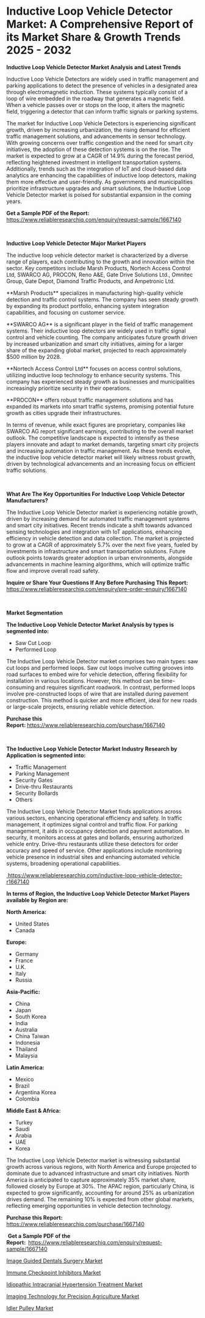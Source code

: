 <p><h1>Inductive Loop Vehicle Detector Market: A Comprehensive Report of its Market Share & Growth Trends 2025 - 2032</h1></p><p><strong>Inductive Loop Vehicle Detector Market Analysis and Latest Trends</strong></p>
<p><p>Inductive Loop Vehicle Detectors are widely used in traffic management and parking applications to detect the presence of vehicles in a designated area through electromagnetic induction. These systems typically consist of a loop of wire embedded in the roadway that generates a magnetic field. When a vehicle passes over or stops on the loop, it alters the magnetic field, triggering a detector that can inform traffic signals or parking systems.</p><p>The market for Inductive Loop Vehicle Detectors is experiencing significant growth, driven by increasing urbanization, the rising demand for efficient traffic management solutions, and advancements in sensor technology. With growing concerns over traffic congestion and the need for smart city initiatives, the adoption of these detection systems is on the rise. The market is expected to grow at a CAGR of 14.9% during the forecast period, reflecting heightened investment in intelligent transportation systems. Additionally, trends such as the integration of IoT and cloud-based data analytics are enhancing the capabilities of inductive loop detectors, making them more effective and user-friendly. As governments and municipalities prioritize infrastructure upgrades and smart solutions, the Inductive Loop Vehicle Detector market is poised for substantial expansion in the coming years.</p></p>
<p><strong>Get a Sample PDF of the Report:&nbsp;</strong> <a href="https://www.reliableresearchiq.com/enquiry/request-sample/1667140?utm_campaign=1082&utm_medium=2&utm_source=Github&utm_content=ia&utm_term=06032025&utm_id=inductive-loop-vehicle-detector">https://www.reliableresearchiq.com/enquiry/request-sample/1667140</a></p>
<p>&nbsp;</p>
<p><strong>Inductive Loop Vehicle Detector Major Market Players</strong></p>
<p><p>The inductive loop vehicle detector market is characterized by a diverse range of players, each contributing to the growth and innovation within the sector. Key competitors include Marsh Products, Nortech Access Control Ltd, SWARCO AG, PROCON, Reno A&E, Gate Drive Solutions Ltd., Omnitec Group, Gate Depot, Diamond Traffic Products, and Ampetronic Ltd.</p><p>**Marsh Products** specializes in manufacturing high-quality vehicle detection and traffic control systems. The company has seen steady growth by expanding its product portfolio, enhancing system integration capabilities, and focusing on customer service. </p><p>**SWARCO AG** is a significant player in the field of traffic management systems. Their inductive loop detectors are widely used in traffic signal control and vehicle counting. The company anticipates future growth driven by increased urbanization and smart city initiatives, aiming for a larger share of the expanding global market, projected to reach approximately $500 million by 2028.</p><p>**Nortech Access Control Ltd** focuses on access control solutions, utilizing inductive loop technology to enhance security systems. This company has experienced steady growth as businesses and municipalities increasingly prioritize security in their operations.</p><p>**PROCON** offers robust traffic management solutions and has expanded its markets into smart traffic systems, promising potential future growth as cities upgrade their infrastructures.</p><p>In terms of revenue, while exact figures are proprietary, companies like SWARCO AG report significant earnings, contributing to the overall market outlook. The competitive landscape is expected to intensify as these players innovate and adapt to market demands, targeting smart city projects and increasing automation in traffic management. As these trends evolve, the inductive loop vehicle detector market will likely witness robust growth, driven by technological advancements and an increasing focus on efficient traffic solutions.</p></p>
<p>&nbsp;</p>
<p><strong>What Are The Key Opportunities For Inductive Loop Vehicle Detector Manufacturers?</strong></p>
<p><p>The Inductive Loop Vehicle Detector market is experiencing notable growth, driven by increasing demand for automated traffic management systems and smart city initiatives. Recent trends indicate a shift towards advanced sensing technologies and integration with IoT applications, enhancing efficiency in vehicle detection and data collection. The market is projected to grow at a CAGR of approximately 5.7% over the next five years, fueled by investments in infrastructure and smart transportation solutions. Future outlook points towards greater adoption in urban environments, alongside advancements in machine learning algorithms, which will optimize traffic flow and improve overall road safety.</p></p>
<p><strong>Inquire or Share Your Questions If Any Before Purchasing This Report:</strong> <a href="https://www.reliableresearchiq.com/enquiry/pre-order-enquiry/1667140?utm_campaign=1082&utm_medium=2&utm_source=Github&utm_content=ia&utm_term=06032025&utm_id=inductive-loop-vehicle-detector">https://www.reliableresearchiq.com/enquiry/pre-order-enquiry/1667140</a></p>
<p>&nbsp;</p>
<p><strong>Market Segmentation</strong></p>
<p><strong>The Inductive Loop Vehicle Detector Market Analysis by types is segmented into:</strong></p>
<p><ul><li>Saw Cut Loop</li><li>Performed Loop</li></ul></p>
<p><p>The Inductive Loop Vehicle Detector market comprises two main types: saw cut loops and performed loops. Saw cut loops involve cutting grooves into road surfaces to embed wire for vehicle detection, offering flexibility for installation in various locations. However, this method can be time-consuming and requires significant roadwork. In contrast, performed loops involve pre-constructed loops of wire that are installed during pavement construction. This method is quicker and more efficient, ideal for new roads or large-scale projects, ensuring reliable vehicle detection.</p></p>
<p><strong>Purchase this Report:&nbsp;</strong><a href="https://www.reliableresearchiq.com/purchase/1667140?utm_campaign=1082&utm_medium=2&utm_source=Github&utm_content=ia&utm_term=06032025&utm_id=inductive-loop-vehicle-detector">https://www.reliableresearchiq.com/purchase/1667140</a></p>
<p>&nbsp;</p>
<p><strong>The Inductive Loop Vehicle Detector Market Industry Research by Application is segmented into:</strong></p>
<p><ul><li>Traffic Management</li><li>Parking Management</li><li>Security Gates</li><li>Drive-thru Restaurants</li><li>Security Bollards</li><li>Others</li></ul></p>
<p><p>The Inductive Loop Vehicle Detector Market finds applications across various sectors, enhancing operational efficiency and safety. In traffic management, it optimizes signal control and traffic flow. For parking management, it aids in occupancy detection and payment automation. In security, it monitors access at gates and bollards, ensuring authorized vehicle entry. Drive-thru restaurants utilize these detectors for order accuracy and speed of service. Other applications include monitoring vehicle presence in industrial sites and enhancing automated vehicle systems, broadening operational capabilities.</p></p>
<p><a href="https://www.reliableresearchiq.com/inductive-loop-vehicle-detector-r1667140?utm_campaign=1082&utm_medium=2&utm_source=Github&utm_content=ia&utm_term=06032025&utm_id=inductive-loop-vehicle-detector">&nbsp;https://www.reliableresearchiq.com/inductive-loop-vehicle-detector-r1667140</a></p>
<p><strong>In terms of Region, the Inductive Loop Vehicle Detector Market Players available by Region are:</strong></p>
<p>
    <p> <strong> North America: </strong>
        <ul>
            <li>United States</li>
            <li>Canada</li>
        </ul>
        </p> 
    <p> <strong> Europe: </strong>
        <ul>
            <li>Germany</li>
            <li>France</li>
            <li>U.K.</li>
            <li>Italy</li>
            <li>Russia</li>
        </ul>
        </p> 
    <p> <strong> Asia-Pacific: </strong>
        <ul>
            <li>China</li>
            <li>Japan</li>
            <li>South Korea</li>
            <li>India</li>
            <li>Australia</li>
            <li>China Taiwan</li>
            <li>Indonesia</li>
            <li>Thailand</li>
            <li>Malaysia</li>
        </ul>
        </p> 
    <p> <strong> Latin America: </strong>
        <ul>
            <li>Mexico</li>
            <li>Brazil</li>
            <li>Argentina Korea</li>
            <li>Colombia</li>
        </ul>
        </p> 
    <p> <strong> Middle East & Africa: </strong>
        <ul>
            <li>Turkey</li>
            <li>Saudi</li>
            <li>Arabia</li>
            <li>UAE</li>
            <li>Korea</li>
        </ul>
    </p>
    </p>
<p><p>The Inductive Loop Vehicle Detector market is witnessing substantial growth across various regions, with North America and Europe projected to dominate due to advanced infrastructure and smart city initiatives. North America is anticipated to capture approximately 35% market share, followed closely by Europe at 30%. The APAC region, particularly China, is expected to grow significantly, accounting for around 25% as urbanization drives demand. The remaining 10% is expected from other global markets, reflecting emerging opportunities in vehicle detection technology.</p></p>
<p><strong>Purchase this Report: </strong><a href="https://www.reliableresearchiq.com/purchase/1667140?utm_campaign=1082&utm_medium=2&utm_source=Github&utm_content=ia&utm_term=06032025&utm_id=inductive-loop-vehicle-detector">https://www.reliableresearchiq.com/purchase/1667140</a></p>
<p>&nbsp;<strong>Get a Sample PDF of the Report:&nbsp;&nbsp;</strong><a href="https://www.reliableresearchiq.com/enquiry/request-sample/1667140?utm_campaign=1082&utm_medium=2&utm_source=Github&utm_content=ia&utm_term=06032025&utm_id=inductive-loop-vehicle-detector">https://www.reliableresearchiq.com/enquiry/request-sample/1667140</a></p>
<p><strong></strong></p>
<p><p><a href="https://github.com/saimntamiki/Market-Research-Report-List-1/blob/main/image-guided-dentals-surgery-market.md?utm_campaign=1082&utm_medium=2&utm_source=Github&utm_content=ia&utm_term=06032025&utm_id=inductive-loop-vehicle-detector">Image Guided Dentals Surgery Market</a></p><p><a href="https://github.com/skoppmerlib9/Market-Research-Report-List-1/blob/main/immune-checkpoint-inhibitors-market.md?utm_campaign=1082&utm_medium=2&utm_source=Github&utm_content=ia&utm_term=06032025&utm_id=inductive-loop-vehicle-detector">Immune Checkpoint Inhibitors Market</a></p><p><a href="https://github.com/zymerivarrik6/Market-Research-Report-List-1/blob/main/idiopathic-intracranial-hypertension-treatment-market.md?utm_campaign=1082&utm_medium=2&utm_source=Github&utm_content=ia&utm_term=06032025&utm_id=inductive-loop-vehicle-detector">Idiopathic Intracranial Hypertension Treatment Market</a></p><p><a href="https://github.com/bocksovers0r/Market-Research-Report-List-1/blob/main/imaging-technology-for-precision-agriculture-market.md?utm_campaign=1082&utm_medium=2&utm_source=Github&utm_content=ia&utm_term=06032025&utm_id=inductive-loop-vehicle-detector">Imaging Technology for Precision Agriculture Market</a></p><p><a href="https://github.com/messonmengen75/Market-Research-Report-List-1/blob/main/idler-pulley-market.md?utm_campaign=1082&utm_medium=2&utm_source=Github&utm_content=ia&utm_term=06032025&utm_id=inductive-loop-vehicle-detector">Idler Pulley Market</a></p></p>